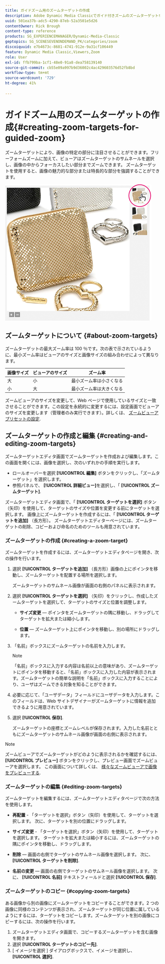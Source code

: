 ```yaml
---
title: ガイドズーム用のズームターゲットの作成
description: Adobe Dynamic Media Classicでガイド付きズームのズームターゲットを作成する方法を説明します。
uuid: 501ea37b-adc5-4290-87eb-52a3501e5d26
contentOwner: Rick Brough
content-type: reference
products: SG_EXPERIENCEMANAGER/Dynamic-Media-Classic
geptopics: SG_SCENESEVENONDEMAND_PK/categories/zoom
discoiquuid: e7b4673c-8681-4741-912e-9a31cf106449
feature: Dynamic Media Classic,Viewers,Zoom
role: User
exl-id: ffb799ba-1cf1-48e0-91a8-dea758139140
source-git-commit: cb55e09a997b9d36002c4ac429603576d52fb8bd
workflow-type: tm+mt
source-wordcount: '729'
ht-degree: 41%

---
```


# ガイドズーム用のズームターゲットの作成{#creating-zoom-targets-for-guided-zoom}

ズームターゲットにより、画像の特定の部分に注目させることができます。フリーフォームズームに加えて、ビューアはズームターゲットのサムネールを選択し、画像の中からフォーカスしたい部分までズームできます。 ズームターゲットを使用すると、画像の魅力的な部分または特長的な部分を強調することができます。

![ガイドズーム用のズームターゲットの作成](/help/assets/zo_guided_zoom.png)

## ズームターゲットについて {#about-zoom-targets}

ズームターゲットの最大ズーム率は 100 ％です。次の表で示されているように、最小ズーム率はビューアのサイズと画像サイズの組み合わせによって異なります。

| 画像サイズ | ビューアのサイズ | ズーム率 |
| --- | --- | --- |
| 大 | 小 | 最小ズーム率は小さくなる |
| 小 | 大 | 最小ズーム率は大きくなる |

ズームビューアのサイズを変更して、Web ページで使用しているサイズと一致させることができます。この設定を永続的に変更するには、設定画面でビューアのサイズを変更します（管理者のみ実行できます）。詳しくは、 [ズームビューアプリセットの設定](setting-zoom-viewer-presets.md#setting_up_zoom_viewer_presets).

## ズームターゲットの作成と編集 {#creating-and-editing-zoom-targets}

ズームターゲットエディタ画面でズームターゲットを作成および編集します。この画面を開くには、画像を選択し、次のいずれかの手順を実行します。

* ロールオーバーを選択 **[!UICONTROL 編集]** ボタンをクリックし、「ズームターゲット」を選択します。
* 参照パネルで、 **[!UICONTROL 詳細ビュー]**&#x200B;を選択し、「 **[!UICONTROL ズームターゲット]**.

ズームターゲットエディタ画面で、「 **[!UICONTROL ターゲットを選択]** ボタン（矢印）を使用して、ターゲットのサイズや位置を変更する前にターゲットを選択します。 画像上にズームターゲットを作成するには、「 **[!UICONTROL ターゲットを追加]** （長方形）。 ズームターゲットエディターページには、ズームターゲットの削除、コピーおよび命名のためのツールも用意されています。

### ズームターゲットの作成 {#creating-a-zoom-target}

ズームターゲットを作成するには、ズームターゲットエディタページを開き、次の操作を行います。

1. 選択 **[!UICONTROL ターゲットを追加]** （長方形）画像の上にポインタを移動し、ズームターゲットを配置する場所を選択します。

   ズームターゲットのサムネール画像が画面の右側のパネルに表示されます。

1. 選択 **[!UICONTROL ターゲットを選択]** （矢印）をクリックし、作成したズームターゲットを選択して、ターゲットのサイズと位置を調整します。

   * **サイズ変更**  — ポインタをズームターゲットの隅に移動し、ドラッグしてターゲットを拡大または縮小します。

   * **位置**  — ズームターゲット上にポインタを移動し、別の場所にドラッグします。

1. 「名前」ボックスにズームターゲットの名前を入力します。

   >[!NOTE]
   >
   >「名前」ボックスに入力する内容は名前以上の意味があり、ズームターゲットにポインタを移動すると、「名前」ボックスに入力した内容が表示されます。ズームターゲットの簡単な説明を「名前」ボックスに入力することにより、ユーザはズームできる対象を知ることができます。

1. 必要に応じて、「ユーザデータ」フィールドにユーザデータを入力します。このフィールドは、Web サイトデザイナーがズームターゲットに情報を追加できるように用意されています。
1. 選択 **[!UICONTROL 保存]**.

   ズームターゲットの座標とズームレベルが保存されます。入力した名前とともにズームターゲットのサムネール画像が画面の右側に表示されます。

>[!NOTE]
>
>ズームビューアでズームターゲットがどのように表示されるかを確認するには、 **[!UICONTROL プレビュー]** ボタンをクリックし、プレビュー画面でズームビューアを選択します。 この画面について詳しくは、 [様々なズームビューアで画像をプレビューする](previewing-image-assets-different-zoom.md#previewing_image_assets_with_different_zoom_viewers).

### ズームターゲットの編集 {#editing-zoom-targets}

ズームターゲットを編集するには、ズームターゲットエディタページで次の方法を使用します。

* **再配置** - 「ターゲットを選択」ボタン（矢印）を使用して、ターゲットを選択します。 次に、ターゲットを別の位置にドラッグします。

* **サイズ変更** - 「ターゲットを選択」ボタン（矢印）を使用して、ターゲットを選択します。 ターゲットを拡大または縮小するには、ズームターゲットの隅にポインタを移動し、ドラッグします。

* **削除**  — 画面の右側でターゲットのサムネール画像を選択します。 次に、 **[!UICONTROL ターゲットを削除]**.

* **名前の変更**  — 画面の右側でターゲットのサムネール画像を選択します。 次に、 **[!UICONTROL 名前]** テキストフィールドと選択 **[!UICONTROL 保存]**.

### ズームターゲットのコピー {#copying-zoom-targets}

ある画像から別の画像にズームターゲットをコピーすることができます。2 つの画像に同様のコンテンツが表示され、ズームターゲットが同じ位置に属しているようにするには、ターゲットをコピーします。ズームターゲットを別の画像にコピーするには、次の操作を行います。

1. ズームターゲットエディタ画面で、コピーするズームターゲットを含む画像を開きます。
1. 選択 **[!UICONTROL ターゲットのコピー先]**.
1. [ イメージを選択 ] ダイアログボックスで、イメージを選択し、 **[!UICONTROL 選択]**.
